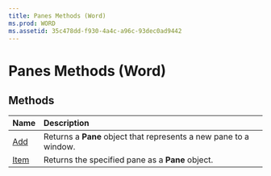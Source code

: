 ```yaml
---
title: Panes Methods (Word)
ms.prod: WORD
ms.assetid: 35c478dd-f930-4a4c-a96c-93dec0ad9442
---
```



# Panes Methods (Word)

## Methods



|**Name**|**Description**|
|:-----|:-----|
|[Add](panes-add-method-word.md)|Returns a  **Pane** object that represents a new pane to a window.|
|[Item](panes-item-method-word.md)|Returns the specified pane as a  **Pane** object.|

